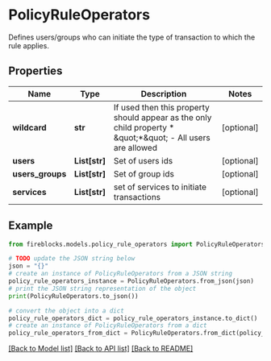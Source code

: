 # PolicyRuleOperators

Defines users/groups who can initiate the type of transaction to which the rule applies.

## Properties

Name | Type | Description | Notes
------------ | ------------- | ------------- | -------------
**wildcard** | **str** | If used then this property should appear as the only child property * \&quot;*\&quot; - All users are allowed  | [optional] 
**users** | **List[str]** | Set of users ids | [optional] 
**users_groups** | **List[str]** | Set of group ids | [optional] 
**services** | **List[str]** | set of services to initiate transactions | [optional] 

## Example

```python
from fireblocks.models.policy_rule_operators import PolicyRuleOperators

# TODO update the JSON string below
json = "{}"
# create an instance of PolicyRuleOperators from a JSON string
policy_rule_operators_instance = PolicyRuleOperators.from_json(json)
# print the JSON string representation of the object
print(PolicyRuleOperators.to_json())

# convert the object into a dict
policy_rule_operators_dict = policy_rule_operators_instance.to_dict()
# create an instance of PolicyRuleOperators from a dict
policy_rule_operators_from_dict = PolicyRuleOperators.from_dict(policy_rule_operators_dict)
```
[[Back to Model list]](../README.md#documentation-for-models) [[Back to API list]](../README.md#documentation-for-api-endpoints) [[Back to README]](../README.md)


